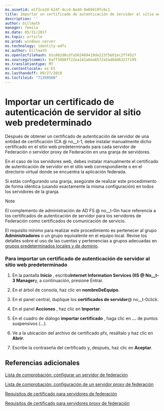 ```yaml
---
ms.assetid: e1f2ce2d-b24f-4ccd-8add-9e69419fc6c1
title: Importar un certificado de autenticación de servidor al sitio web predeterminado
description: ''
author: billmath
manager: femila
ms.date: 05/31/2017
ms.topic: article
ms.prod: windows-server
ms.technology: identity-adfs
ms.author: billmath
ms.openlocfilehash: b1c602d0cdfa562469419de223f5691ec2ff4527
ms.sourcegitcommit: 6aff3d88ff22ea141a6ea6572a5ad8dd6321f199
ms.translationtype: MT
ms.contentlocale: es-ES
ms.lasthandoff: 09/27/2019
ms.locfileid: "71359560"
---
```

# <a name="import-a-server-authentication-certificate-to-the-default-web-site"></a>Importar un certificado de autenticación de servidor al sitio web predeterminado

Después de obtener un certificado de autenticación de servidor de una entidad de certificación \(CA @ no__t-1, debe instalar manualmente dicho certificado en el sitio web predeterminado para cada servidor de Federación o servidor proxy de Federación en una granja de servidores.  
  
En el caso de los servidores web, debes instalar manualmente el certificado de autenticación de servidor en el sitio web correspondiente o en el directorio virtual donde se encuentra la aplicación federada.  
  
Si estás configurando una granja, asegúrate de realizar este procedimiento de forma idéntica (usando exactamente la misma configuración) en todos los servidores de la granja.  
  
> [!NOTE]  
> El complemento de administración de AD FS @ no__t-0in hace referencia a los certificados de autenticación de servidor para los servidores de Federación como certificados de comunicación de servicio.  
  
El requisito mínimo para realizar este procedimiento es pertenecer al grupo **Administradores** o un grupo equivalente en el equipo local.  Revise los detalles sobre el uso de las cuentas y pertenencias a grupos adecuadas en [grupos predeterminados locales y de dominio](https://go.microsoft.com/fwlink/?LinkId=83477).   
  
### <a name="to-import-a-server-authentication-certificate-to-the-default-web-site"></a>Para importar un certificado de autenticación de servidor al sitio web predeterminado  
  
1.  En la pantalla **Inicio** , escriba**Internet Information Services \(IIS @ No__t-3 Manager**y, a continuación, presione Entrar.  
  
2.  En el árbol de consola, haz clic en **nombreDeEquipo**.  
  
3.  En el panel central, duplique los **certificados de servidor**@ no__t-0click.  
  
4.  En el panel **Acciones** , haz clic en **Importar**.  
  
5.  En el cuadro de diálogo **importar certificado** , haga clic en **...** de puntos suspensivos (...).  
  
6.  Ve a la ubicación del archivo de certificado pfx, resáltalo y haz clic en **Abrir**.  
  
7.  Escribe la contraseña del certificado y, después, haz clic en **Aceptar**.  
  
## <a name="additional-references"></a>Referencias adicionales  
[Lista de comprobación: configurar un servidor de federación](Checklist--Setting-Up-a-Federation-Server.md)  
  
[Lista de comprobación: configuración de un servidor proxy de federación](Checklist--Setting-Up-a-Federation-Server-Proxy.md)  
  
[Requisitos de certificado para servidores de federación](https://technet.microsoft.com/library/dd807040.aspx)  
  
[Requisitos de certificado para servidores proxy de federación](https://technet.microsoft.com/library/dd807054.aspx)  
   
  

